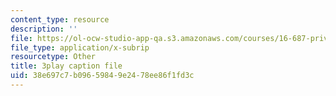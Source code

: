 ```yaml
---
content_type: resource
description: ''
file: https://ol-ocw-studio-app-qa.s3.amazonaws.com/courses/16-687-private-pilot-ground-school-january-iap-2019/38e697c7b09659849e2478ee86f1fd3c_kiCNa95DnnE.vtt
file_type: application/x-subrip
resourcetype: Other
title: 3play caption file
uid: 38e697c7-b096-5984-9e24-78ee86f1fd3c
---
```

